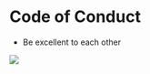 # Code of Conduct

- Be excellent to each other

![](https://media.giphy.com/media/POekkUcKs16gg/giphy.gif)
